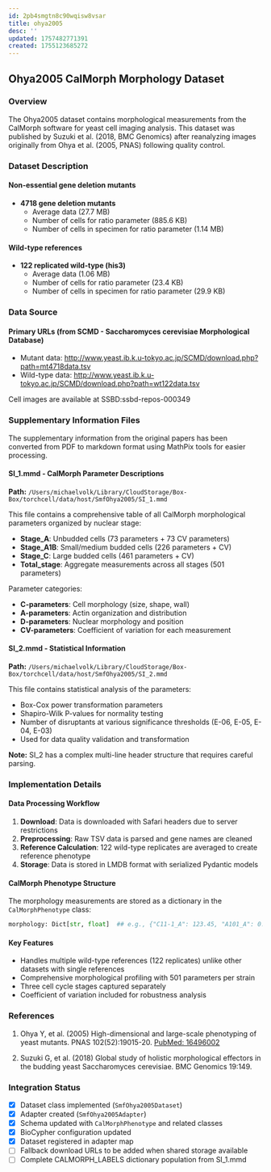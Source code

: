 ```yaml
---
id: 2pb4smgtn8c90wqisw8vsar
title: ohya2005
desc: ''
updated: 1757482771391
created: 1755123685272
---
```


## Ohya2005 CalMorph Morphology Dataset

### Overview

The Ohya2005 dataset contains morphological measurements from the CalMorph software for yeast cell imaging analysis. This dataset was published by Suzuki et al. (2018, BMC Genomics) after reanalyzing images originally from Ohya et al. (2005, PNAS) following quality control.

### Dataset Description

#### Non-essential gene deletion mutants

- **4718 gene deletion mutants**
  - Average data (27.7 MB)
  - Number of cells for ratio parameter (885.6 KB)
  - Number of cells in specimen for ratio parameter (1.14 MB)
  
#### Wild-type references

- **122 replicated wild-type (his3)**
  - Average data (1.06 MB)
  - Number of cells for ratio parameter (23.4 KB)
  - Number of cells in specimen for ratio parameter (29.9 KB)

### Data Source

#### Primary URLs (from SCMD - Saccharomyces cerevisiae Morphological Database)

- Mutant data: <http://www.yeast.ib.k.u-tokyo.ac.jp/SCMD/download.php?path=mt4718data.tsv>
- Wild-type data: <http://www.yeast.ib.k.u-tokyo.ac.jp/SCMD/download.php?path=wt122data.tsv>

Cell images are available at SSBD:ssbd-repos-000349

### Supplementary Information Files

The supplementary information from the original papers has been converted from PDF to markdown format using MathPix tools for easier processing.

#### SI_1.mmd - CalMorph Parameter Descriptions

**Path:** `/Users/michaelvolk/Library/CloudStorage/Box-Box/torchcell/data/host/SmfOhya2005/SI_1.mmd`

This file contains a comprehensive table of all CalMorph morphological parameters organized by nuclear stage:

- **Stage_A**: Unbudded cells (73 parameters + 73 CV parameters)
- **Stage_A1B**: Small/medium budded cells (226 parameters + CV)
- **Stage_C**: Large budded cells (461 parameters + CV)
- **Total_stage**: Aggregate measurements across all stages (501 parameters)

Parameter categories:

- **C-parameters**: Cell morphology (size, shape, wall)
- **A-parameters**: Actin organization and distribution
- **D-parameters**: Nuclear morphology and position
- **CV-parameters**: Coefficient of variation for each measurement

#### SI_2.mmd - Statistical Information

**Path:** `/Users/michaelvolk/Library/CloudStorage/Box-Box/torchcell/data/host/SmfOhya2005/SI_2.mmd`

This file contains statistical analysis of the parameters:

- Box-Cox power transformation parameters
- Shapiro-Wilk P-values for normality testing
- Number of disruptants at various significance thresholds (E-06, E-05, E-04, E-03)
- Used for data quality validation and transformation

**Note:** SI_2 has a complex multi-line header structure that requires careful parsing.

### Implementation Details

#### Data Processing Workflow

1. **Download**: Data is downloaded with Safari headers due to server restrictions
2. **Preprocessing**: Raw TSV data is parsed and gene names are cleaned
3. **Reference Calculation**: 122 wild-type replicates are averaged to create reference phenotype
4. **Storage**: Data is stored in LMDB format with serialized Pydantic models

#### CalMorph Phenotype Structure

The morphology measurements are stored as a dictionary in the `CalMorphPhenotype` class:

```python
morphology: Dict[str, float]  ## e.g., {"C11-1_A": 123.45, "A101_A": 0.67, ...}
```

#### Key Features

- Handles multiple wild-type references (122 replicates) unlike other datasets with single references
- Comprehensive morphological profiling with 501 parameters per strain
- Three cell cycle stages captured separately
- Coefficient of variation included for robustness analysis

### References

1. Ohya Y, et al. (2005) High-dimensional and large-scale phenotyping of yeast mutants. PNAS 102(52):19015-20. [PubMed: 16496002](https://pubmed.ncbi.nlm.nih.gov/16496002/)

2. Suzuki G, et al. (2018) Global study of holistic morphological effectors in the budding yeast Saccharomyces cerevisiae. BMC Genomics 19:149.

### Integration Status

- [x] Dataset class implemented (`SmfOhya2005Dataset`)
- [x] Adapter created (`SmfOhya2005Adapter`)
- [x] Schema updated with `CalMorphPhenotype` and related classes
- [x] BioCypher configuration updated
- [x] Dataset registered in adapter map
- [ ] Fallback download URLs to be added when shared storage available
- [ ] Complete CALMORPH_LABELS dictionary population from SI_1.mmd
